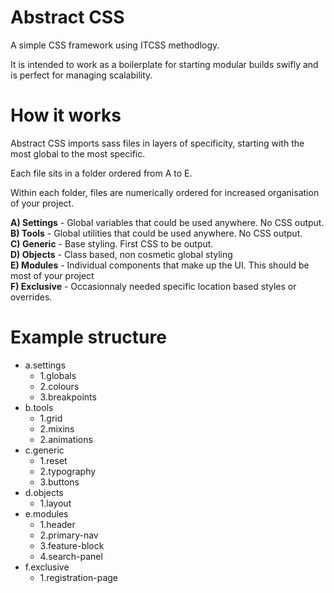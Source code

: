 # Abstract CSS
A simple CSS framework using ITCSS methodlogy.

It is intended to work as a boilerplate for starting modular builds swifly and is perfect for managing scalability.

# How it works

Abstract CSS imports sass files in layers of specificity, starting with the most global to the most specific. 

Each file sits in a folder ordered from A to E.

Within each folder, files are numerically ordered for increased organisation of your project.

<b>A) Settings</b> - Global variables that could be used anywhere. No CSS output.<br />
<b>B) Tools</b> - Global utilities that could be used anywhere. No CSS output.<br />
<b>C) Generic</b> - Base styling. First CSS to be output.<br />
<b>D) Objects</b> - Class based, non cosmetic global styling<br />
<b>E) Modules</b> - Individual components that make up the UI. This should be most of your project<br />
<b>F) Exclusive</b> - Occasionnaly needed specific location based styles or overrides.<br />

# Example structure
- a.settings
  - 1.globals
  - 2.colours
  - 3.breakpoints
- b.tools
  - 1.grid
  - 2.mixins
  - 2.animations
- c.generic
  - 1.reset
  - 2.typography
  - 3.buttons
- d.objects
  - 1.layout
- e.modules
  - 1.header
  - 2.primary-nav
  - 3.feature-block
  - 4.search-panel
- f.exclusive
  - 1.registration-page
   

